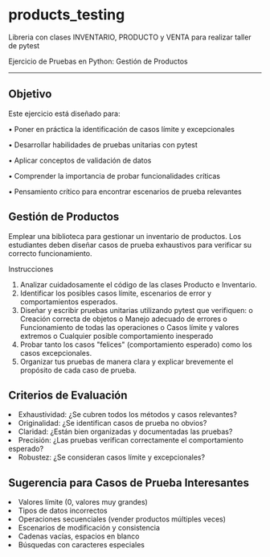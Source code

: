 # products_testing
Libreria con clases INVENTARIO, PRODUCTO y VENTA para realizar taller de pytest

Ejercicio de Pruebas en Python: Gestión de Productos
<hr>
<H2>Objetivo</H2>
Este ejercicio está diseñado para:
  <p>•	Poner en práctica la identificación de casos límite y excepcionales
  <p>•	Desarrollar habilidades de pruebas unitarias con pytest
  <p>•	Aplicar conceptos de validación de datos
  <p>•	Comprender la importancia de probar funcionalidades críticas
  <p>•	Pensamiento crítico para encontrar escenarios de prueba relevantes

<H2>Gestión de Productos</H2>
Emplear una biblioteca para gestionar un inventario de productos. Los estudiantes deben diseñar casos de prueba exhaustivos para verificar su correcto funcionamiento.

Instrucciones
  1.	Analizar cuidadosamente el código de las clases Producto e Inventario.
  2.	Identificar los posibles casos límite, escenarios de error y comportamientos esperados.
  3.	Diseñar y escribir pruebas unitarias utilizando pytest que verifiquen:
    o	Creación correcta de objetos
    o	Manejo adecuado de errores
    o	Funcionamiento de todas las operaciones
    o	Casos límite y valores extremos
    o	Cualquier posible comportamiento inesperado
  4.	Probar tanto los casos "felices" (comportamiento esperado) como los casos excepcionales.
  5.	Organizar tus pruebas de manera clara y explicar brevemente el propósito de cada caso de prueba.


<h2>Criterios de Evaluación</h2>

<li>	Exhaustividad: ¿Se cubren todos los métodos y casos relevantes?
<li>	Originalidad: ¿Se identifican casos de prueba no obvios?
<li>	Claridad: ¿Están bien organizadas y documentadas las pruebas?
<li>	Precisión: ¿Las pruebas verifican correctamente el comportamiento esperado?
<li>	Robustez: ¿Se consideran casos límite y excepcionales?

<h2>Sugerencia para Casos de Prueba Interesantes</h2>
<li>	Valores límite (0, valores muy grandes)
<li>	Tipos de datos incorrectos
<li>	Operaciones secuenciales (vender productos múltiples veces)
<li>	Escenarios de modificación y consistencia
<li>	Cadenas vacías, espacios en blanco
<li>	Búsquedas con caracteres especiales
